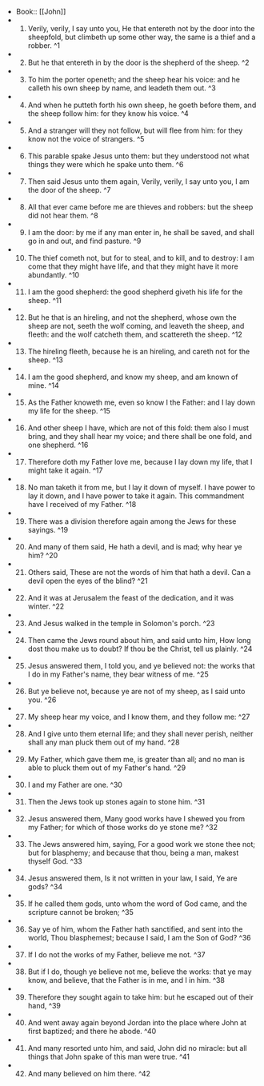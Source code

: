 - Book:: [[John]]
- 1. Verily, verily, I say unto you, He that entereth not by the door into the sheepfold, but climbeth up some other way, the same is a thief and a robber. ^1
- 2. But he that entereth in by the door is the shepherd of the sheep. ^2
- 3. To him the porter openeth; and the sheep hear his voice: and he calleth his own sheep by name, and leadeth them out. ^3
- 4. And when he putteth forth his own sheep, he goeth before them, and the sheep follow him: for they know his voice. ^4
- 5. And a stranger will they not follow, but will flee from him: for they know not the voice of strangers. ^5
- 6. This parable spake Jesus unto them: but they understood not what things they were which he spake unto them. ^6
- 7. Then said Jesus unto them again, Verily, verily, I say unto you, I am the door of the sheep. ^7
- 8. All that ever came before me are thieves and robbers: but the sheep did not hear them. ^8
- 9. I am the door: by me if any man enter in, he shall be saved, and shall go in and out, and find pasture. ^9
- 10. The thief cometh not, but for to steal, and to kill, and to destroy: I am come that they might have life, and that they might have it more abundantly. ^10
- 11. I am the good shepherd: the good shepherd giveth his life for the sheep. ^11
- 12. But he that is an hireling, and not the shepherd, whose own the sheep are not, seeth the wolf coming, and leaveth the sheep, and fleeth: and the wolf catcheth them, and scattereth the sheep. ^12
- 13. The hireling fleeth, because he is an hireling, and careth not for the sheep. ^13
- 14. I am the good shepherd, and know my sheep, and am known of mine. ^14
- 15. As the Father knoweth me, even so know I the Father: and I lay down my life for the sheep. ^15
- 16. And other sheep I have, which are not of this fold: them also I must bring, and they shall hear my voice; and there shall be one fold, and one shepherd. ^16
- 17. Therefore doth my Father love me, because I lay down my life, that I might take it again. ^17
- 18. No man taketh it from me, but I lay it down of myself. I have power to lay it down, and I have power to take it again. This commandment have I received of my Father. ^18
- 19. There was a division therefore again among the Jews for these sayings. ^19
- 20. And many of them said, He hath a devil, and is mad; why hear ye him? ^20
- 21. Others said, These are not the words of him that hath a devil. Can a devil open the eyes of the blind? ^21
- 22. And it was at Jerusalem the feast of the dedication, and it was winter. ^22
- 23. And Jesus walked in the temple in Solomon's porch. ^23
- 24. Then came the Jews round about him, and said unto him, How long dost thou make us to doubt? If thou be the Christ, tell us plainly. ^24
- 25. Jesus answered them, I told you, and ye believed not: the works that I do in my Father's name, they bear witness of me. ^25
- 26. But ye believe not, because ye are not of my sheep, as I said unto you. ^26
- 27. My sheep hear my voice, and I know them, and they follow me: ^27
- 28. And I give unto them eternal life; and they shall never perish, neither shall any man pluck them out of my hand. ^28
- 29. My Father, which gave them me, is greater than all; and no man is able to pluck them out of my Father's hand. ^29
- 30. I and my Father are one. ^30
- 31. Then the Jews took up stones again to stone him. ^31
- 32. Jesus answered them, Many good works have I shewed you from my Father; for which of those works do ye stone me? ^32
- 33. The Jews answered him, saying, For a good work we stone thee not; but for blasphemy; and because that thou, being a man, makest thyself God. ^33
- 34. Jesus answered them, Is it not written in your law, I said, Ye are gods? ^34
- 35. If he called them gods, unto whom the word of God came, and the scripture cannot be broken; ^35
- 36. Say ye of him, whom the Father hath sanctified, and sent into the world, Thou blasphemest; because I said, I am the Son of God? ^36
- 37. If I do not the works of my Father, believe me not. ^37
- 38. But if I do, though ye believe not me, believe the works: that ye may know, and believe, that the Father is in me, and I in him. ^38
- 39. Therefore they sought again to take him: but he escaped out of their hand, ^39
- 40. And went away again beyond Jordan into the place where John at first baptized; and there he abode. ^40
- 41. And many resorted unto him, and said, John did no miracle: but all things that John spake of this man were true. ^41
- 42. And many believed on him there. ^42
